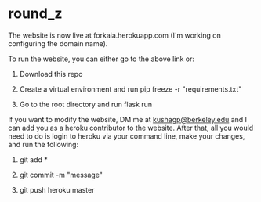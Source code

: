 # round_z

The website is now live at forkaia.herokuapp.com (I'm working on configuring the domain name).

To run the website, you can either go to the above link or:

1) Download this repo

2) Create a virtual environment and run pip freeze -r "requirements.txt"

3) Go to the root directory and run flask run

If you want to modify the website, DM me at kushagp@berkeley.edu and I can add you as a heroku contributor to the website. After that, all you would need to do is login to heroku via your command line, make your changes, and run the following:

1) git add *

2) git commit -m "message"

3) git push heroku master
